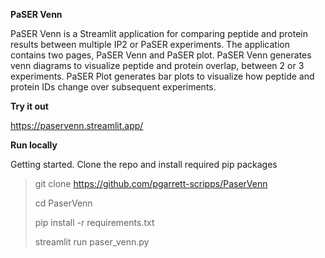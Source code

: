 **PaSER Venn**

PaSER Venn is a Streamlit application for comparing peptide and protein results between multiple IP2 or PaSER experiments.
The application contains two pages, PaSER Venn and PaSER plot. PaSER Venn generates venn diagrams to visualize
peptide and protein overlap, between 2 or 3 experiments. PaSER Plot generates bar plots to visualize
how peptide and protein IDs change over subsequent experiments.

**Try it out**

https://paservenn.streamlit.app/

**Run locally**

Getting started. Clone the repo and install required pip packages

> git clone https://github.com/pgarrett-scripps/PaserVenn
> 
> cd PaserVenn
> 
> pip install -r requirements.txt
>
> streamlit run paser_venn.py